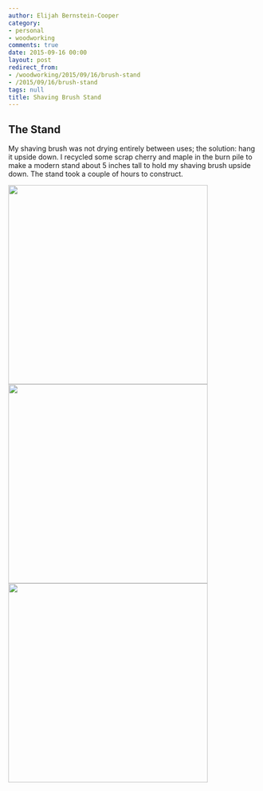 ```yaml
---
author: Elijah Bernstein-Cooper
category:
- personal
- woodworking
comments: true
date: 2015-09-16 00:00
layout: post
redirect_from: 
- /woodworking/2015/09/16/brush-stand
- /2015/09/16/brush-stand
tags: null
title: Shaving Brush Stand
---
```


## The Stand

My shaving brush was not drying entirely between uses; the solution: hang it
upside down. I recycled some scrap cherry and maple in the burn pile to make a
modern stand about 5 inches tall to hold my shaving brush upside down. The
stand took a couple of hours to construct.

<div class="carouselContainer">
  <div class="variable-width">
    <div> <img src="/media/2015/09/16/woodworking/brush_stand02.jpg"
               style="height:400px"/> </div>
    <div> <img src="/media/2015/09/16/woodworking/brush_stand01.jpg"
               style="height:400px"/> </div>
    <div> <img src="/media/2015/09/16/woodworking/brush_stand03.jpg"
               style="height:400px"/> </div>
  </div>
</div>